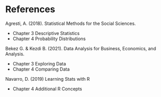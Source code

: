 # References

Agresti, A. (2018). Statistical Methods for the Social Sciences.

* Chapter 3 Descriptive Statistics
* Chapter 4 Probability Distributions

Bekez G. & Kezdi B. (2021). Data Analysis for Business, Economics, and Analysis.

* Chapter 3 Exploring Data
* Chapter 4 Comparing Data

Navarro, D. (2019) Learning Stats with R

* Chapter 4 Additional R Concepts
